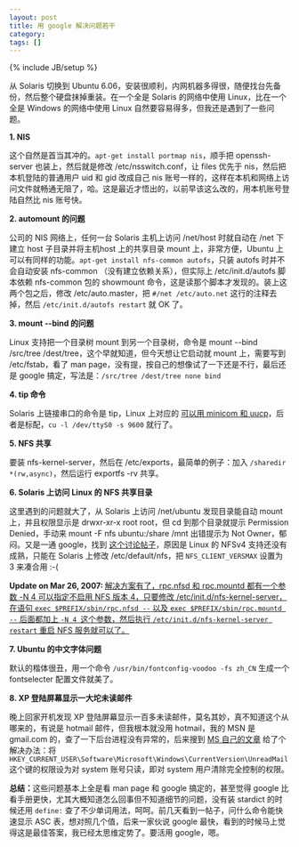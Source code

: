```yaml
---
layout: post
title: 用 google 解决问题若干
category:
tags: []
---
```

{% include JB/setup %}

<p>
从 Solaris 切换到 Ubuntu 6.06，安装很顺利，内网机器多得很，随便找台先备份，然后整个硬盘抹掉重装。在一个全是 Solaris 的网络中使用 Linux，比在一个全是 Windows 的网络中使用 Linux 自然要容易得多，但我还是遇到了一些问题。
</p>



<p>
<b>1. NIS</b>
</p>



<p>
这个自然是首当其冲的。<code>apt-get install portmap nis</code>，顺手把 openssh-server 也装上，然后就是修改 /etc/nsswitch.conf，让 files 优先于 nis，然后把本机登陆的普通用户 uid 和 gid 改成自己 nis 账号一样的，这样在本机和网络上访问文件就畅通无阻了，哈。这是最近才悟出的，以前早该这么改的，用本机账号登陆自然比 nis 账号快。
</p>



<p>
<b>2. automount 的问题</b>
</p>



<p>
公司的 NIS 网络上，任何一台 Solaris 主机上访问 /net/host 时就自动在 /net 下建立 host 子目录并将主机host 上的共享目录 mount 上，非常方便，Ubuntu 上可以有同样的功能。<code>apt-get install nfs-common autofs</code>，只装 autofs 时并不会自动安装 nfs-common （没有建立依赖关系），但实际上 /etc/init.d/autofs 脚本依赖 nfs-common 包的 showmount 命令，这是读那个脚本才发现的。装上这两个包之后，修改 /etc/auto.master，把 <code>#/net /etc/auto.net</code> 这行的注释去掉，然后 <code>/etc/init.d/autofs restart</code> 就 OK 了。
</p>



<p>
<b>3. mount --bind 的问题</b>
</p>



<p>
Linux 支持把一个目录树 mount 到另一个目录树，命令是 mount --bind /src/tree /dest/tree，这个早就知道，但今天想让它启动就 mount 上，需要写到 /etc/fstab，看了 man page，没有提，按自己的想像试了一下还是不行，最后还是 google 搞定，写法是：<code>/src/tree /dest/tree none bind</code>
</p>



<p>
<b>4. tip 命令</b>
</p>



<p>
Solaris 上链接串口的命令是 tip，Linux 上对应的 <a href="http://www.idevelopment.info/data/Unix/Solaris/SOLARIS_UsingSerialConsoles.shtml">可以用 minicom 和 uucp</a>，后者是标配，<code>cu -l /dev/ttyS0 -s 9600</code> 就行了。
</p>



<p>
<b>5. NFS 共享</b>
</p>



<p>
要装 nfs-kernel-server，然后在 /etc/exports，最简单的例子：加入 <code>/sharedir *(rw,async)</code>，然后运行 exportfs -rv 共享。
</p>



<p>
<b>6. Solaris 上访问 Linux 的 NFS 共享目录</b>
</p>



<p>
这里遇到的问题就大了，从 Solaris 上访问 /net/ubuntu 发现目录能自动 mount 上，并且权限显示是 drwxr-xr-x root root，但 cd 到那个目录就提示 Permission Denied，手动来 mount -F nfs ubuntu:/share /mnt 出错提示为 Not Owner，郁闷。又是一通 google，找到 <a href="http://www.filibeto.org/pipermail/solaris-users/2005-March/001258.html">这个讨论帖子</a>，原因是 Linux 的 NFSv4 支持还没有成熟，只能在 Solaris 上修改 /etc/default/nfs，把 <code>NFS_CLIENT_VERSMAX</code> 设置为 3 来凑合用 :-(
</p>



<p>
<b>Update on Mar 26, 2007: </b><ins>解决方案有了，rpc.nfsd 和 rpc.mountd 都有一个参数 -N 4 可以指定不启用 NFS 版本 4，只要修改 /etc/init.d/nfs-kernel-server，在语句 <code>exec $PREFIX/sbin/rpc.nfsd --</code> 以及 <code>exec $PREFIX/sbin/rpc.mountd --</code> 后面都加上 <code>-N 4 </code>这个参数，然后执行 <code>/etc/init.d/nfs-kernel-server restart</code> 重启 NFS 服务就可以了。</ins>
</p>



<p>
<b>7. Ubuntu 的中文字体问题</b>
</p>



<p>
默认的楷体很丑，用一个命令 <code>/usr/bin/fontconfig-voodoo -fs zh_CN</code> 生成一个 fontselecter 配置文件就美了。
</p>



<p>
<b>8. XP 登陆屏幕显示一大坨未读邮件</b>
</p>



<p>
晚上回家开机发现 XP 登陆屏幕显示一百多未读邮件，莫名其妙，真不知道这个从哪来的，有说是 hotmail 邮件，但我根本就没用 hotmail，我的 MSN 是 gmail.com 的，查了一下后台进程没有异常的，后来搜到 <a href="http://support.microsoft.com/?kbid=304148">MS 自己的文章</a> 给了个解决办法：将 <code>HKEY_CURRENT_USER\Software\Microsoft\Windows\CurrentVersion\UnreadMail</code> 这个键的权限设为对 system 账号只读，即对 system 用户清除完全控制的权限。
</p>



<p>
<b>总结：</b>这些问题基本上全是看 man page 和 google 搞定的，甚至觉得 google 比看手册更快，尤其大概知道怎么回事但不知道细节的问题，没有装 stardict 的时候还用 <code>define:</code> 查了不少单词用法，呵呵。前几天看到一帖子，问什么命令能快速显示 ASC 表，想对照几个值，后来一家伙说 google 最快，看到的时候马上觉得这是最佳答案，我已经太思维定势了。要活用 google，嗯。
</p>

